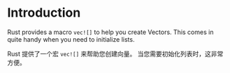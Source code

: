 # Introduction

Rust provides a macro `vec![]` to help you create Vectors.
This comes in quite handy when you need to initialize lists.

Rust 提供了一个宏 `vec![]` 来帮助您创建向量。
当您需要初始化列表时，这非常方便。